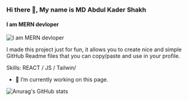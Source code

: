 ### Hi there 👋, My name is MD Abdul Kader Shakh
#### I am MERN devloper
![I am MERN devloper](https://i.ibb.co/5WfTvGT/Purple-Modern-Digital-Marketing-Banner.jpg)

I made this project just for fun, it allows you to create nice and simple GitHub Readme files that you can copy/paste and use in your profile.

Skills: REACT / JS / Tailwin/

- 🔭 I’m currently working on this page. 



![Anurag's GitHub stats](https://github-readme-stats.vercel.app/api?username=Kader517777&show_icons=true)




